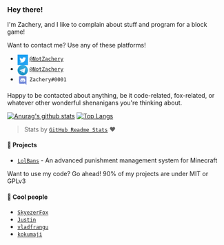 ### Hey there!
I'm Zachery, and I like to complain about stuff and program for a block game! 

Want to contact me? Use any of these platforms!
- <img src="https://raw.githubusercontent.com/skyezerfox/skyezerfox/master/logo-twitter.svg" width="24px" align="top"> [`@NotZachery`](https://twitter.com/notzachery)
- <img src="https://raw.githubusercontent.com/skyezerfox/skyezerfox/master/logo-telegram.svg" width="24px" align="top"> [`@NotZachery`](https://t.me/notzachery)
- <img src="https://raw.githubusercontent.com/skyezerfox/skyezerfox/master/logo-discord.svg" width="24px" align="top"> `Zachery#0001`

Happy to be contacted about anything, be it code-related, fox-related, or whatever other wonderful shenanigans you're thinking about.

[![Anurag's github stats](https://github-readme-stats.vercel.app/api?username=notzachery)](https://github.com/anuraghazra/github-readme-stats) [![Top Langs](https://github-readme-stats.vercel.app/api/top-langs/?username=notzachery&layout=compact)](https://github.com/anuraghazra/github-readme-stats)

> Stats by [`GitHub Readme Stats`](https://github.com/anuraghazra/github-readme-stats) :heart:

#### :telescope: Projects

- [`LolBans`](https://github.com/RistEx-Software/lolbans-plugin) - An advanced punishment management system for Minecraft

Want to use my code? Go ahead! 90% of my projects are under MIT or GPLv3

<!--
**SkyezerFox/SkyezerFox** is a ✨ _special_ ✨ repository because its `README.md` (this file) appears on your GitHub profile.

Here are some ideas to get you started:

- 🔭 I’m currently working on ...
- 🌱 I’m currently learning ...
-  I’m looking to collaborate on ...
- 🤔 I’m looking for help with ...
- 💬 Ask me about ...
- 📫 How to reach me: ...

-->

#### :couple: Cool people

- [`SkyezerFox`](https://github.com/SkyezerFox)
- [`Justin`](https://github.com/justasic)
- [`vladfrangu`](https://github.com/vladfrangu)
- [`kokumaji`](https://github.com/kokumaji)
